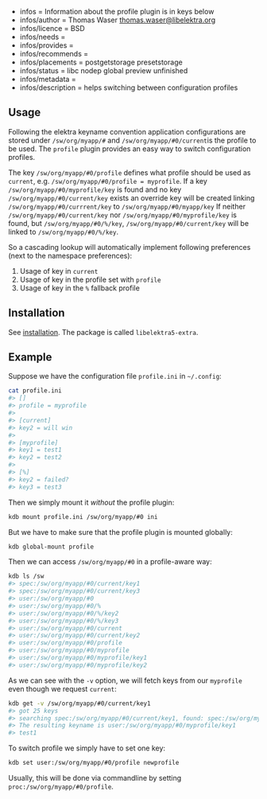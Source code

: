 - infos = Information about the profile plugin is in keys below
- infos/author = Thomas Waser <thomas.waser@libelektra.org>
- infos/licence = BSD
- infos/needs =
- infos/provides =
- infos/recommends =
- infos/placements = postgetstorage presetstorage
- infos/status = libc nodep global preview unfinished
- infos/metadata =
- infos/description = helps switching between configuration profiles

## Usage

Following the elektra keyname convention application configurations are stored under `/sw/org/myapp/#` and `/sw/org/myapp/#0/current`is the profile to be used.
The `profile` plugin provides an easy way to switch configuration profiles.

The key `/sw/org/myapp/#0/profile` defines what profile should be used as `current`, e.g. `/sw/org/myapp/#0/profile = myprofile`.
If a key `/sw/org/myapp/#0/myprofile/key` is found and no key `/sw/org/myapp/#0/current/key` exists an override key will be created linking `/sw/org/myapp/#0/currrent/key` to `/sw/org/myapp/#0/myapp/key`
If neither `/sw/org/myapp/#0/current/key` nor `/sw/org/myapp/#0/myprofile/key` is found, but `/sw/org/myapp/#0/%/key`, `/sw/org/myapp/#0/current/key` will be linked to `/sw/org/myapp/#0/%/key`.

So a cascading lookup will automatically implement following
preferences (next to the namespace preferences):

1. Usage of key in `current`
2. Usage of key in the profile set with `profile`
3. Usage of key in the `%` fallback profile

## Installation

See [installation](/doc/INSTALL.md).
The package is called `libelektra5-extra`.

## Example

Suppose we have the configuration file `profile.ini` in `~/.config`:

```sh
cat profile.ini
#> []
#> profile = myprofile
#>
#> [current]
#> key2 = will win
#>
#> [myprofile]
#> key1 = test1
#> key2 = test2
#>
#> [%]
#> key2 = failed?
#> key3 = test3
```

Then we simply mount it _without_ the profile plugin:

```sh
kdb mount profile.ini /sw/org/myapp/#0 ini
```

But we have to make sure that the profile plugin is mounted globally:

```sh
kdb global-mount profile
```

Then we can access `/sw/org/myapp/#0` in a profile-aware way:

```sh
kdb ls /sw
#> spec:/sw/org/myapp/#0/current/key1
#> spec:/sw/org/myapp/#0/current/key3
#> user:/sw/org/myapp/#0
#> user:/sw/org/myapp/#0/%
#> user:/sw/org/myapp/#0/%/key2
#> user:/sw/org/myapp/#0/%/key3
#> user:/sw/org/myapp/#0/current
#> user:/sw/org/myapp/#0/current/key2
#> user:/sw/org/myapp/#0/profile
#> user:/sw/org/myapp/#0/myprofile
#> user:/sw/org/myapp/#0/myprofile/key1
#> user:/sw/org/myapp/#0/myprofile/key2
```

As we can see with the `-v` option, we will fetch keys from our `myprofile` even though we request `current`:

```sh
kdb get -v /sw/org/myapp/#0/current/key1
#> got 25 keys
#> searching spec:/sw/org/myapp/#0/current/key1, found: spec:/sw/org/myapp/#0/current/key1, options: KDB_O_CALLBACK
#> The resulting keyname is user:/sw/org/myapp/#0/myprofile/key1
#> test1
```

To switch profile we simply have to set one key:

```sh
kdb set user:/sw/org/myapp/#0/profile newprofile
```

Usually, this will be done via commandline by setting `proc:/sw/org/myapp/#0/profile`.
